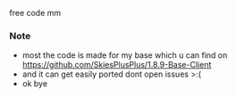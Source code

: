 free code 
mm

### Note
- most the code is made for my base which u can find on https://github.com/SkiesPlusPlus/1.8.9-Base-Client
- and it can get easily ported dont open issues >:(
- ok bye 
